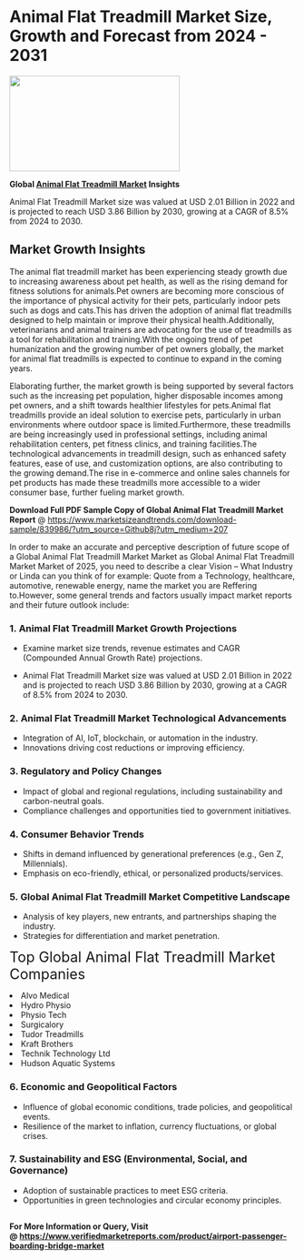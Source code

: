<H1>Animal Flat Treadmill Market Size, Growth and Forecast from 2024 - 2031</H1><img class="aligncenter size-medium wp-image-584254" src="https://thirdeyenews.in/wp-content/uploads/2024/09/Global-Market-Research-300x168.jpeg" alt="" width="300" height="168" /><p><strong>Global&nbsp;<a href="https://www.marketsizeandtrends.com/download-sample/839986/?utm_source=Github8j?utm_medium=207">Animal Flat Treadmill Market</a> Insights</strong></p><p>Animal Flat Treadmill Market size was valued at USD 2.01 Billion in 2022 and is projected to reach USD 3.86 Billion by 2030, growing at a CAGR of 8.5% from 2024 to 2030.</p><p><h2>Market Growth Insights</h2> <p>The animal flat treadmill market has been experiencing steady growth due to increasing awareness about pet health, as well as the rising demand for fitness solutions for animals.Pet owners are becoming more conscious of the importance of physical activity for their pets, particularly indoor pets such as dogs and cats.This has driven the adoption of animal flat treadmills designed to help maintain or improve their physical health.Additionally, veterinarians and animal trainers are advocating for the use of treadmills as a tool for rehabilitation and training.With the ongoing trend of pet humanization and the growing number of pet owners globally, the market for animal flat treadmills is expected to continue to expand in the coming years.</p> <p>Elaborating further, the market growth is being supported by several factors such as the increasing pet population, higher disposable incomes among pet owners, and a shift towards healthier lifestyles for pets.Animal flat treadmills provide an ideal solution to exercise pets, particularly in urban environments where outdoor space is limited.Furthermore, these treadmills are being increasingly used in professional settings, including animal rehabilitation centers, pet fitness clinics, and training facilities.The technological advancements in treadmill design, such as enhanced safety features, ease of use, and customization options, are also contributing to the growing demand.The rise in e-commerce and online sales channels for pet products has made these treadmills more accessible to a wider consumer base, further fueling market growth.</p> <p><span class=""><strong>Download Full PDF Sample Copy of Global Animal Flat Treadmill Market Report</strong> @ <a href="https://www.marketsizeandtrends.com/download-sample/839986/?utm_source=Github8j?utm_medium=207" target="_blank">https://www.marketsizeandtrends.com/download-sample/839986/?utm_source=Github8j?utm_medium=207</a></span></p><p>In order to make an accurate and perceptive description of future scope of a Global&nbsp;Animal Flat Treadmill Market Market as Global&nbsp;Animal Flat Treadmill Market Market of 2025, you need to describe a clear Vision &ndash; What Industry or Linda can you think of for example: Quote from a Technology, healthcare, automotive, renewable energy, name the market you are Reffering to.However, some general trends and factors usually impact market reports and their future outlook include:</p><h3>1.&nbsp;<strong>Animal Flat Treadmill Market Growth Projections</strong></h3><ul><li>Examine market size trends, revenue estimates and CAGR (Compounded Annual Growth Rate) projections.</li><li><p>Animal Flat Treadmill Market size was valued at USD 2.01 Billion in 2022 and is projected to reach USD 3.86 Billion by 2030, growing at a CAGR of 8.5% from 2024 to 2030.</p></li></ul><h3>2.&nbsp;<strong>Animal Flat Treadmill Market Technological Advancements</strong></h3><ul><li>Integration of AI, IoT, blockchain, or automation in the industry.</li><li>Innovations driving cost reductions or improving efficiency.</li></ul><h3>3.&nbsp;<strong>Regulatory and Policy Changes</strong></h3><ul><li>Impact of global and regional regulations, including sustainability and carbon-neutral goals.</li><li>Compliance challenges and opportunities tied to government initiatives.</li></ul><h3>4.&nbsp;<strong>Consumer Behavior Trends</strong></h3><ul><li>Shifts in demand influenced by generational preferences (e.g., Gen Z, Millennials).</li><li>Emphasis on eco-friendly, ethical, or personalized products/services.</li></ul><h3>5.&nbsp;<strong>Global Animal Flat Treadmill Market Competitive Landscape</strong></h3><ul><li>Analysis of key players, new entrants, and partnerships shaping the industry.</li><li>Strategies for differentiation and market penetration.</li></ul><p data-pm-slice="1 1 []"><span style="color: inherit; font-family: inherit; font-size: 25px;">Top Global Animal Flat Treadmill Market Companies</span></p><div class="" data-test-id=""><p><li>Alvo Medical</li><li> Hydro Physio</li><li> Physio Tech</li><li> Surgicalory</li><li> Tudor Treadmills</li><li> Kraft Brothers</li><li> Technik Technology Ltd</li><li> Hudson Aquatic Systems</li></p></div><h3>6.&nbsp;<strong>Economic and Geopolitical Factors</strong></h3><ul><li>Influence of global economic conditions, trade policies, and geopolitical events.</li><li>Resilience of the market to inflation, currency fluctuations, or global crises.</li></ul><h3>7.&nbsp;<strong>Sustainability and ESG (Environmental, Social, and Governance)</strong></h3><ul><li>Adoption of sustainable practices to meet ESG criteria.</li><li>Opportunities in green technologies and circular economy principles.</li></ul><h2><strong style="font-size: 14px;">For More Information or Query, Visit @&nbsp;</strong><a style="background-color: #ffffff; font-size: 14px;" href="https://www.marketsizeandtrends.com/report/animal-flat-treadmill-market/" target="_blank">https://www.verifiedmarketreports.com/product/airport-passenger-boarding-bridge-market</a></h2>